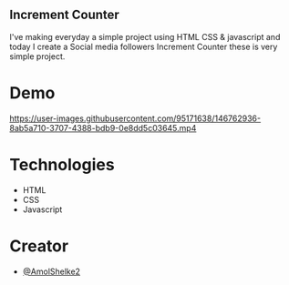 ## Increment Counter

I've making everyday a simple project using HTML CSS & javascript and today I create a Social media followers Increment Counter these is very simple project.


# Demo
https://user-images.githubusercontent.com/95171638/146762936-8ab5a710-3707-4388-bdb9-0e8dd5c03645.mp4





# Technologies

* HTML
* CSS
* Javascript


# Creator 
- [@AmolShelke2](https://www.github.com/AmolShelke2)
